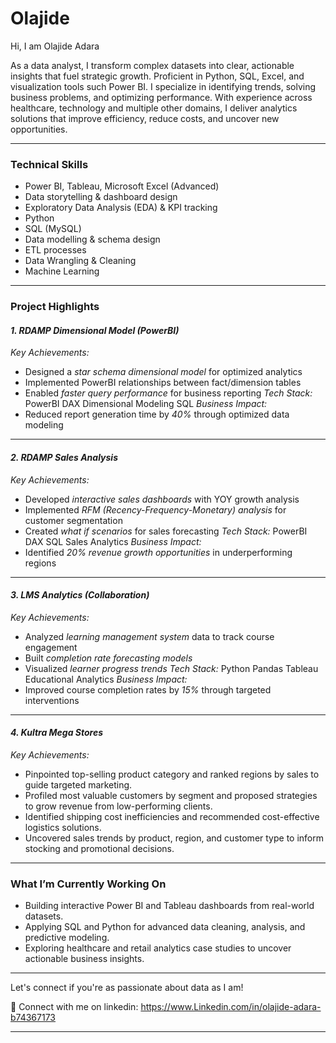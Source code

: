 # Olajide

Hi, I am Olajide Adara

As a data analyst, I transform complex datasets into clear, actionable insights that fuel strategic growth. Proficient in Python, SQL, Excel, and visualization tools such Power BI. I specialize in identifying trends, solving business problems, and optimizing performance. With experience across healthcare, technology and multiple other domains, I deliver analytics solutions that improve efficiency, reduce costs, and uncover new opportunities.

---
### Technical Skills
* Power BI, Tableau, Microsoft Excel (Advanced)
* Data storytelling & dashboard design
* Exploratory Data Analysis (EDA) & KPI tracking
* Python
* SQL (MySQL)
* Data modelling & schema design
* ETL processes
* Data Wrangling & Cleaning
* Machine Learning
---
### Project Highlights
#### *1. RDAMP Dimensional Model (PowerBI)*
*Key Achievements:*
- Designed a *star schema dimensional model* for optimized analytics
- Implemented PowerBI relationships between fact/dimension tables
- Enabled *faster query performance* for business reporting
*Tech Stack:*
PowerBI DAX Dimensional Modeling SQL
*Business Impact:*
- Reduced report generation time by *40%* through optimized data modeling
---
#### *2. RDAMP Sales Analysis*
*Key Achievements:*
- Developed *interactive sales dashboards* with YOY growth analysis
- Implemented *RFM (Recency-Frequency-Monetary) analysis* for customer segmentation
- Created *what if scenarios* for sales forecasting
*Tech Stack:*
PowerBI DAX SQL Sales Analytics
*Business Impact:*
- Identified *20% revenue growth opportunities* in underperforming regions
---
#### *3. LMS Analytics (Collaboration)*
*Key Achievements:*
- Analyzed *learning management system* data to track course engagement
- Built *completion rate forecasting models*
- Visualized *learner progress trends*
*Tech Stack:*
Python Pandas Tableau Educational Analytics
*Business Impact:*
- Improved course completion rates by *15%* through targeted interventions
---
#### *4. Kultra Mega Stores*
*Key Achievements:*
- Pinpointed top-selling product category and ranked regions by sales to guide targeted marketing.
- Profiled most valuable customers by segment and proposed strategies to grow revenue from low-performing clients.
- Identified shipping cost inefficiencies and recommended cost-effective logistics solutions.
- Uncovered sales trends by product, region, and customer type to inform stocking and promotional decisions.
---
###  What I’m Currently Working On
- Building interactive Power BI and Tableau dashboards from real-world datasets.
- Applying SQL and Python for advanced data cleaning, analysis, and predictive modeling.
- Exploring healthcare and retail analytics case studies to uncover actionable business insights.
---
Let's connect if you're as passionate about data as I am!

:link: Connect with me on linkedin: https://www.Linkedin.com/in/olajide-adara-b74367173

---
